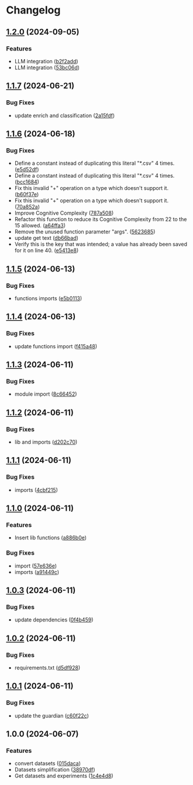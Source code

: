 # Changelog

## [1.2.0](https://github.com/jsantos-isep/online_news_classification/compare/v1.1.7...v1.2.0) (2024-09-05)


### Features

* LLM integration ([b2f2add](https://github.com/jsantos-isep/online_news_classification/commit/b2f2add357fffb58affd3ea1caa57e0941aa4dfd))
* LLM integration ([53bc06d](https://github.com/jsantos-isep/online_news_classification/commit/53bc06df44553856fb0e0520f704cef9b8acf8a3))

## [1.1.7](https://github.com/jsantos-isep/online_news_classification/compare/v1.1.6...v1.1.7) (2024-06-21)


### Bug Fixes

* update enrich and classification ([2a15fdf](https://github.com/jsantos-isep/online_news_classification/commit/2a15fdfd8382d24cc4b08fc1be87de966a1e9f9d))

## [1.1.6](https://github.com/jsantos-isep/online_news_classification/compare/v1.1.5...v1.1.6) (2024-06-18)


### Bug Fixes

* Define a constant instead of duplicating this literal "*.csv" 4 times. ([e5d52df](https://github.com/jsantos-isep/online_news_classification/commit/e5d52df25cbc353601aa7c85726733a903cff463))
* Define a constant instead of duplicating this literal "*.csv" 4 times. ([bcc1684](https://github.com/jsantos-isep/online_news_classification/commit/bcc168420d37093cb5e60cbe3309dccb7c850354))
* Fix this invalid "+" operation on a type which doesn't support it. ([b60f37e](https://github.com/jsantos-isep/online_news_classification/commit/b60f37e9e754effeda7a2349a65ac76dbe223a1f))
* Fix this invalid "+" operation on a type which doesn't support it. ([70a852a](https://github.com/jsantos-isep/online_news_classification/commit/70a852a20b2a09957593bf128d875f43898088d0))
* Improve Cognitive Complexity ([787a508](https://github.com/jsantos-isep/online_news_classification/commit/787a508465411e32b578e9f123e9e06708084dba))
* Refactor this function to reduce its Cognitive Complexity from 22 to the 15 allowed. ([a64ffa3](https://github.com/jsantos-isep/online_news_classification/commit/a64ffa3cd670ad6fc57bc0893d65d1f2d0e88733))
* Remove the unused function parameter "args". ([5623685](https://github.com/jsantos-isep/online_news_classification/commit/5623685a8e85a2dc2222b678df150dd7f4b0eb18))
* update get text ([db66bad](https://github.com/jsantos-isep/online_news_classification/commit/db66bad0180e7e6afd37adc0010d1c0ff29fe173))
* Verify this is the key that was intended; a value has already been saved for it on line 40. ([e5413e8](https://github.com/jsantos-isep/online_news_classification/commit/e5413e8c8b4121a59e60f086d445c3758b1495de))

## [1.1.5](https://github.com/jsantos-isep/online_news_classification/compare/v1.1.4...v1.1.5) (2024-06-13)


### Bug Fixes

* functions imports ([e5b0113](https://github.com/jsantos-isep/online_news_classification/commit/e5b0113b1964357fdf41b0b54a28b111ae6afd13))

## [1.1.4](https://github.com/jsantos-isep/online_news_classification/compare/v1.1.3...v1.1.4) (2024-06-13)


### Bug Fixes

* update functions import ([f415a48](https://github.com/jsantos-isep/online_news_classification/commit/f415a485650a20147a3e0b45b766093e71dc6eaa))

## [1.1.3](https://github.com/jsantos-isep/online_news_classification/compare/v1.1.2...v1.1.3) (2024-06-11)


### Bug Fixes

* module import ([8c66452](https://github.com/jsantos-isep/online_news_classification/commit/8c664525bbd0c5bdba7d53882915fe83133eb548))

## [1.1.2](https://github.com/jsantos-isep/online_news_classification/compare/v1.1.1...v1.1.2) (2024-06-11)


### Bug Fixes

* lib and imports ([d202c70](https://github.com/jsantos-isep/online_news_classification/commit/d202c70010d04740008355b14f03be7948259e94))

## [1.1.1](https://github.com/jsantos-isep/online_news_classification/compare/v1.1.0...v1.1.1) (2024-06-11)


### Bug Fixes

* imports ([4cbf215](https://github.com/jsantos-isep/online_news_classification/commit/4cbf215421af95e857647a3421f46c68f74e4e27))

## [1.1.0](https://github.com/jsantos-isep/online_news_classification/compare/v1.0.3...v1.1.0) (2024-06-11)


### Features

* Insert lib functions ([a886b0e](https://github.com/jsantos-isep/online_news_classification/commit/a886b0ebd11375d1cb4d2679f691461d4344afb3))


### Bug Fixes

* import ([57e636e](https://github.com/jsantos-isep/online_news_classification/commit/57e636ee8b129ef2bd0084df88f6f116197cf0ae))
* imports ([a91449c](https://github.com/jsantos-isep/online_news_classification/commit/a91449c05fa246ab489ae33be09682c65fee068b))

## [1.0.3](https://github.com/jsantos-isep/online_news_classification/compare/v1.0.2...v1.0.3) (2024-06-11)


### Bug Fixes

* update dependencies ([0f4b459](https://github.com/jsantos-isep/online_news_classification/commit/0f4b459a5f65601b64f56a77f7cdd1a5deda92c4))

## [1.0.2](https://github.com/jsantos-isep/online_news_classification/compare/v1.0.1...v1.0.2) (2024-06-11)


### Bug Fixes

* requirements.txt ([d5df928](https://github.com/jsantos-isep/online_news_classification/commit/d5df9286456fc7b0b2c026434357f0c071402b03))

## [1.0.1](https://github.com/jsantos-isep/online_news_classification/compare/v1.0.0...v1.0.1) (2024-06-11)


### Bug Fixes

* update the guardian ([c60f22c](https://github.com/jsantos-isep/online_news_classification/commit/c60f22c5f0fd000c70e5e8335d5bede29e12d4f4))

## 1.0.0 (2024-06-07)


### Features

* convert datasets ([015daca](https://github.com/jsantos-isep/online_news_classification/commit/015daca294b83b507fcabf935d0c329265d3e6eb))
* Datasets simplification ([38970df](https://github.com/jsantos-isep/online_news_classification/commit/38970dfed274c98810b648bf74347034e4a27245))
* Get datasets and experiments ([1c4e4d8](https://github.com/jsantos-isep/online_news_classification/commit/1c4e4d86db0fe20f4961d5d2c23d7b9ba292d9e3))
